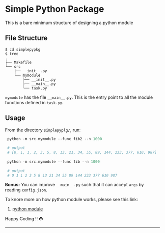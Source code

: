 # Simple Python Package

This is a bare minimum structure of designing a python module 

## File Structure

```
$ cd simplepypkg
$ tree
.
├── Makefile
└── src
    ├── __init__.py
    └── mymodule
        ├── __init__.py
        ├── __main__.py
        └── task.py
```

`mymodule` has the file `__main__.py`. This is the entry point to all the module functions defined in `task.py`. 

## Usage

From the directory `simplepyplg/`, run:

```py
 python -m src.mymodule --func fib2 --n 1000
 
 # output
 # [0, 1, 1, 2, 3, 5, 8, 13, 21, 34, 55, 89, 144, 233, 377, 610, 987]
 
 python -m src.mymodule --func fib --n 1000
 
 # output
 # 0 1 1 2 3 5 8 13 21 34 55 89 144 233 377 610 987
```

**Bonus:** You can improve `__main__.py` such that it can accept `args` by reading `config.json`. 

To knore more on how python module works, please see this link:
1. [python module](https://keen-vegetarian-057.notion.site/Python-Advanced-Part-1-58791debe8544a0987c5ba72ab08301b)

Happy Coding !! ☘️

----


